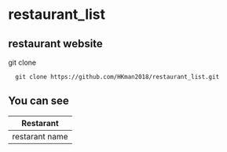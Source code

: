 # restaurant_list

## restaurant website

git clone
    
      git clone https://github.com/HKman2018/restaurant_list.git
## You can see

| Restarant | 
| -------- | 
| restarant name |  phone  |

